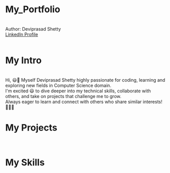 # My_Portfolio

<br> Author: Deviprasad Shetty
<br> [LinkedIn Profile](https://www.linkedin.com/in/deviprasad-shetty-4bba49313)
<br> 
<br> 

# My Intro
<br> Hi, 😃👋 Myself Deviprasad Shetty highly passionate for coding, learning and exploring new fields in Computer Science domain. 
<br> I'm excited 😃 to dive deeper into my technical skills, collaborate with others, and take on projects that challenge me to grow. 
<br> Always eager to learn and connect with others who share similar interests! 🤗🧑‍💻
<br> 

# My Projects

<br> 

# My Skills

<br> 
